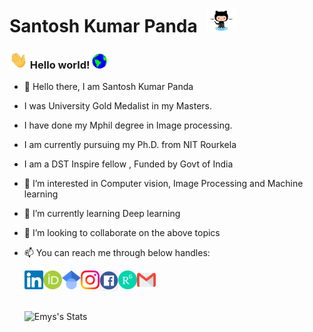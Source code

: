 # Santosh Kumar Panda &nbsp;<img src="https://github.com/santoshpanda1995/santoshpanda1995/blob/main/Assets/cat.gif" width="50px">
### <img src="https://github.com/santoshpanda1995/santoshpanda1995/blob/main/Assets/Hi.gif" width="29px"> Hello world!&nbsp;<img src="https://github.com/santoshpanda1995/santoshpanda1995/blob/main/Assets/Earth.gif" width="24px">

- 👋 Hello there, I am Santosh Kumar Panda
- I was University Gold Medalist in my Masters.
- I have done my Mphil degree in Image processing.
- I am currently pursuing my Ph.D. from NIT Rourkela
- I am a DST Inspire fellow , Funded by Govt of India
- 👀 I’m interested in Computer vision, Image Processing and Machine learning
- 🌱 I’m currently learning Deep learning
- 💞️ I’m looking to collaborate on the above topics
- 📫 You can reach me through below handles:

   <a href="https://www.linkedin.com/in/santosh-kumar-panda-50761266/">
    <img align="left" alt="Santosh Kumar Panda | Linkedin" width="30px" src="https://github.com/santoshpanda1995/santoshpanda1995/blob/main/Assets/Linkedin.svg" />
  </a>
  <a href="https://orcid.org/0000-0003-2820-3320/">
    <img align="left" alt="Santosh Kumar Panda | ORCID" width="30px" src="https://github.com/santoshpanda1995/santoshpanda1995/blob/main/Assets/ORCID_iD.svg.png" />
  </a>
  <a href="https://scholar.google.com/citations?user=-cqqCNoAAAAJ&hl=en/">
    <img align="left" alt="Santosh Kumar Panda | Google Scholar" width="30px" src="https://github.com/santoshpanda1995/santoshpanda1995/blob/main/Assets/Google_Scholar_logo.svg.png" />
  </a>
  <a href="https://www.instagram.com/santosh_panda_254/">
    <img align="left" alt="Santosh Kumar Panda | Instagram" width="30px" src="https://github.com/santoshpanda1995/santoshpanda1995/blob/main/Assets/Instagram.svg" />
  </a>
  <a href="https://www.facebook.com/prince.s.kumar.94/">
    <img align="left" alt="Santosh Kumar Panda | Facebook" width="30px" src="https://github.com/santoshpanda1995/santoshpanda1995/blob/main/Assets/fb.png" />
  </a>
  <a href="https://www.researchgate.net/profile/Santosh-Panda-13/">
    <img align="left" alt="Santosh Kumar Panda | Researchgate" width="30px" src="https://github.com/santoshpanda1995/santoshpanda1995/blob/main/Assets/ResearchGate_icon_SVG.svg.png" />
  </a>
  <a href="mailto:sonupanda1995@gmail.com">
    <img align="left" alt="Santosh Kumar Panda | Gmail" width="30px" src="https://github.com/santoshpanda1995/santoshpanda1995/blob/main/Assets/Gmail.svg" />
  </a><br><br><br>

  ![Emys's Stats](https://github-readme-stats.vercel.app/api?username=santoshpanda1995&show_icons=true&theme=radical)

